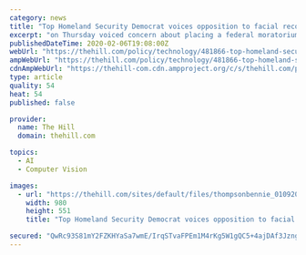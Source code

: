 ```yaml
---
category: news
title: "Top Homeland Security Democrat voices opposition to facial recognition moratorium"
excerpt: "on Thursday voiced concern about placing a federal moratorium on facial recognition technology, a pr"
publishedDateTime: 2020-02-06T19:08:00Z
webUrl: "https://thehill.com/policy/technology/481866-top-homeland-security-dem-voices-opposition-to-facial-recognition"
ampWebUrl: "https://thehill.com/policy/technology/481866-top-homeland-security-dem-voices-opposition-to-facial-recognition?amp"
cdnAmpWebUrl: "https://thehill-com.cdn.ampproject.org/c/s/thehill.com/policy/technology/481866-top-homeland-security-dem-voices-opposition-to-facial-recognition?amp"
type: article
quality: 54
heat: 54
published: false

provider:
  name: The Hill
  domain: thehill.com

topics:
  - AI
  - Computer Vision

images:
  - url: "https://thehill.com/sites/default/files/thompsonbennie_010920gn_lead.jpg"
    width: 980
    height: 551
    title: "Top Homeland Security Democrat voices opposition to facial recognition moratorium"

secured: "QwRc93S81mY2FZKHYaSa7wmE/IrqSTvaFPEm1M4rKg5W1gQC5+4ajDAf3Jzngjuu3WoTfSIna+PT3W51+R7v7BPvZ75EfFvF1+9oAigZ1V452YC1wNRizy4IvQ8z6IgruXv95hNqUwQ+PJPEM1fUnszwLcPqMjNs14P6seuYmQZrve0HEovJ53haWALtGSvN6HFJCOWLhQUgGgOpkw1sgXbWaPYykbwfCqsM8q+YP6OhN/diLYrMlR9nKbTHAq9p4al9kRy3oGqv1x3YbFe8LkRJ1LEmUrxnAf7Wegr1AkOf1uk9Xn0IHxBTkz2JzeAxwVn6aI5yImNpUiW+xLi5GZ0PZPMak9Cxbv138N1YVpp4NXCcLan3bXZeEDqVwN9NQHkZI/xIOm7h8x7iXZVayyXDlWZXDHfUVR6kp1RI9bfIGUPweJu4Etv9jXxhgG7CrU3baWLGturbgg/Lp+mGZKPLVdd95HVkLWNwqNAt+kA=;u1GFH17K2PVIzWwrzYQHqQ=="
---
```


